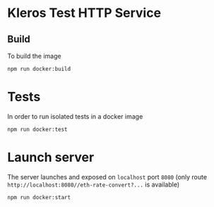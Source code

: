 # Kleros Test HTTP Service

## Build

To build the image
```
npm run docker:build
```

# Tests

In order to run isolated tests in a docker image
```
npm run docker:test
```

# Launch server

The server launches and exposed on `localhost` port `8080` (only route `http://localhost:8080//eth-rate-convert?...` is available)
```
npm run docker:start
```